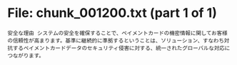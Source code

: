 ﻿# File: chunk_001200.txt (part 1 of 1)
```
安全な理由 システムの安全を確保することで、ペイメントカードの機密情報に関してお客様の信頼性が高まります。基準に継続的に準拠するということは、ソリューション、すなわち対抗するペイメントカードデータのセキュリティ侵害に対する、統一されたグローバルな対応につながります。
```

